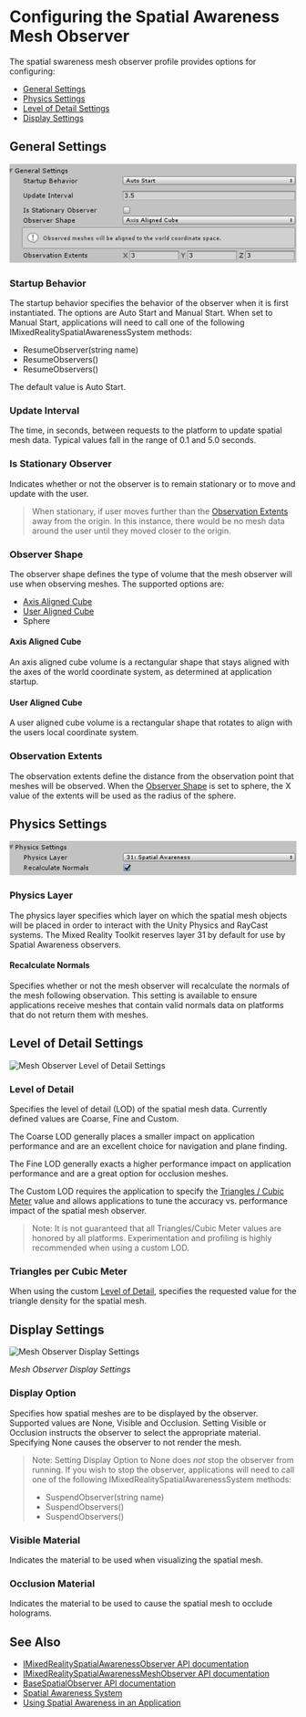 # Configuring the Spatial Awareness Mesh Observer

The spatial swareness mesh observer profile provides options for configuring:
- [General Settings](#general-settings)
- [Physics Settings](#physics-settings)
- [Level of Detail Settings](#level-of-detail-settings)
- [Display Settings](#display-settings)

## General Settings

![Mesh Observer General Settings](../../External/ReadMeImages/SpatialAwareness/MeshObserverGeneralSettings.png)

### Startup Behavior

The startup behavior specifies the behavior of the observer when it is first instantiated. The options are Auto Start and Manual Start. When set to Manual Start, applications will need to call one of the following IMixedRealitySpatialAwarenessSystem methods:

- ResumeObserver<T>(string name)
- ResumeObservers()
- ResumeObservers<T>()

The default value is Auto Start.

### Update Interval

The time, in seconds, between requests to the platform to update spatial mesh data. Typical values fall in the range of 0.1 and 5.0 seconds. 

### Is Stationary Observer

Indicates whether or not the observer is to remain stationary or to move and update with the user.

> When stationary, if user moves further than the [Observation Extents](#observation-extents) away from the origin. In this instance, there would be no mesh data around the user until they moved closer to the origin.

### Observer Shape

The observer shape defines the type of volume that the mesh observer will use when observing meshes. The supported options are:

- [Axis Aligned Cube](#axis-aligned-cube)
- [User Aligned Cube](#user-aligned-cube)
- Sphere

#### Axis Aligned Cube

An axis aligned cube volume is a rectangular shape that stays aligned with the axes of the world coordinate system, as determined at application startup.

#### User Aligned Cube

A user aligned cube volume is a rectangular shape that rotates to align with the users local coordinate system.

### Observation Extents

The observation extents define the distance from the observation point that meshes will be observed. When the [Observer Shape](#observer-shape) is set to sphere, the X value of the extents will be used as the radius of the sphere.

## Physics Settings

![Mesh Observer Physics Settings](../../External/ReadMeImages/SpatialAwareness/MeshObserverPhysicsSettings.png)

### Physics Layer

The physics layer specifies which layer on which the spatial mesh objects will be placed in order to interact with the Unity Physics and RayCast systems. The Mixed Reality Toolkit reserves layer 31 by default for use by Spatial Awareness observers.

#### Recalculate Normals

Specifies whether or not the mesh observer will recalculate the normals of the mesh following observation. This setting is available to ensure applications receive meshes that contain valid normals data on platforms that do not return them with meshes. 

## Level of Detail Settings

![Mesh Observer Level of Detail Settings](../../External/ReadMeImages/MeshObserverLevelOfDetailSettings.png)

### Level of Detail

Specifies the level of detail (LOD) of the spatial mesh data. Currently defined values are Coarse, Fine and Custom.

The Coarse LOD generally places a smaller impact on application performance and are an excellent choice for navigation and plane finding.

The Fine LOD generally exacts a higher performance impact on application performance and are a great option for occlusion meshes.

The Custom LOD requires the application to specify the [Triangles / Cubic Meter](#triangles-per-cubic-meter) value and allows applications to tune the accuracy vs. performance impact of the spatial mesh observer.

> Note: It is not guaranteed that all Triangles/Cubic Meter values are honored by all platforms. Experimentation and profiling is highly recommended when using a custom LOD. 

### Triangles per Cubic Meter

When using the custom [Level of Detail](#level-of-detail), specifies the requested value for the triangle density for the spatial mesh.

## Display Settings

![Mesh Observer Display Settings](../../External/ReadMeImages/MeshObserverDisplaySettings.png)

*Mesh Observer Display Settings*

### Display Option

Specifies how spatial meshes are to be displayed by the observer. Supported values are None, Visible and Occlusion. Setting Visible or Occlusion instructs the observer to select the appropriate material. Specifying None causes the observer to not render the mesh.

> Note: Setting Display Option to None does _not_ stop the observer from running. If you wish to stop the observer, applications will need to call one of the following IMixedRealitySpatialAwarenessSystem methods:
> - SuspendObserver<T>(string name)
> - SuspendObservers()
> - SuspendObservers<T>()

### Visible Material

Indicates the material to be used when visualizing the spatial mesh.

### Occlusion Material

Indicates the material to be used to cause the spatial mesh to occlude holograms.

## See Also

- [IMixedRealitySpatialAwarenessObserver API documentation](xref:Microsoft.MixedReality.Toolkit.SpatialAwareness.IMixedRealitySpatialAwarenessObserver)
- [IMixedRealitySpatialAwarenessMeshObserver API documentation](xref:Microsoft.MixedReality.Toolkit.SpatialAwareness.IMixedRealitySpatialAwarenessMeshObserver)
- [BaseSpatialObserver API documentation](xref:Microsoft.MixedReality.Toolkit.SpatialAwareness.BaseSpatialObserver)
- [Spatial Awareness System](SpatialAwarenessSystemGettingStarted.md)
- [Using Spatial Awareness in an Application](../TODO.md)